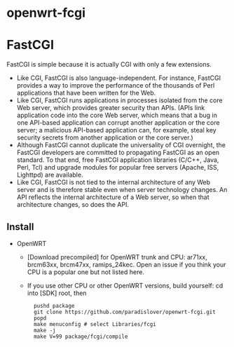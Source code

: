 # openwrt-fcgi

FastCGI
========
FastCGI is simple because it is actually CGI with only a few extensions.
  
  * Like CGI, FastCGI is also language-independent. For instance, FastCGI provides a way to improve the performance of the thousands of Perl applications that have been written for the Web.
  * Like CGI, FastCGI runs applications in processes isolated from the core Web server, which provides greater security than APIs. (APIs link application code into the core Web server, which means that a bug in one API-based application can corrupt another application or the core server; a malicious API-based application can, for example, steal key security secrets from another application or the core server.)
  * Although FastCGI cannot duplicate the universality of CGI overnight, the FastCGI developers are committed to propagating FastCGI as an open standard. To that end, free FastCGI application libraries (C/C++, Java, Perl, Tcl) and upgrade modules for popular free servers (Apache, ISS, Lighttpd) are available.
  * Like CGI, FastCGI is not tied to the internal architecture of any Web server and is therefore stable even when server technology changes. An API reflects the internal architecture of a Web server, so when that architecture changes, so does the API.



Install
-------
* OpenWRT

    * [Download precompiled] for OpenWRT trunk and CPU: ar71xx, brcm63xx,
      brcm47xx, ramips_24kec. Open an issue if you think your CPU is a popular
      one but not listed here.
    * If you use other CPU or other OpenWRT versions, build yourself:
      cd into [SDK] root, then

            pushd package
            git clone https://github.com/paradislover/openwrt-fcgi.git
            popd
            make menuconfig # select Libraries/fcgi
            make -j
            make V=99 package/fcgi/compile
